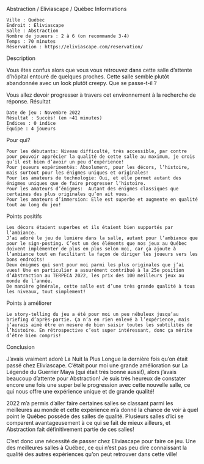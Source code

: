 
Abstraction / Eliviascape / Québec
Informations

    Ville : Québec
    Endroit : Eliviascape
    Salle : Abstraction
    Nombre de joueurs : 2 à 6 (on recommande 3-4)
    Temps : 70 minutes
    Réservation : https://eliviascape.com/reservation/

 
Description

Vous êtes confus alors que vous vous retrouvez dans cette salle d’attente d’hôpital entouré de quelques proches. Cette salle semble plutôt abandonnée avec un look plutôt creepy. Que se passe-t-il ?

Vous allez devoir progresser à travers cet environnement à la recherche de réponse.
Résultat

    Date de jeu : Novembre 2022
    Résultat : Succès! (en ~41 minutes)
    Indices : 0 indice
    Équipe : 4 joueurs

Pour qui?

    Pour les débutants: Niveau difficulté, très accessible, par contre pour pouvoir apprécier la qualité de cette salle au maximum, je crois qu’il est bien d’avoir un peu d’expérience!
    Pour joueurs expérimentés: Absolument, pour les décors, l’histoire, mais surtout pour les énigmes uniques et originales!
    Pour les amateurs de technologie: Oui, et elle permet autant des énigmes uniques que de faire progresser l’histoire.
    Pour les amateurs d’énigmes:  Autant des énigmes classiques que certaines des plus originales qu’on ait vues.
    Pour les amateurs d’immersion: Elle est superbe et augmente en qualité tout au long du jeu!

 Points positifs

    Les décors étaient superbes et ils étaient bien supportés par l’ambiance.
    J’ai adoré le jeu de lumière dans la salle, autant pour l’ambiance que pour le sign-posting. C’est un des éléments que nos jeux au Québec doivent implémenter de plus en plus selon moi, car ça ajoute à l’ambiance tout en facilitant la façon de diriger les joueurs vers les bons endroits!
    Deux énigmes qui sont pour moi parmi les plus originales que j’ai vues! Une en particulier a assurément contribué à la 25e position d’Abstraction au TERPECA 2022, les prix des 100 meilleurs jeux au monde de l’année.
    De manière générale, cette salle est d’une très grande qualité à tous les niveaux, tout simplement!

Points à améliorer

    Le story-telling du jeu a été pour moi un peu nébuleux jusqu’au briefing d’après-partie. Ça n’a en rien enlevé à l’expérience, mais j’aurais aimé être en mesure de bien saisir toutes les subtilités de l’histoire. En rétrospective c’est super intéressant, donc ça mérite d’être bien compris!

Conclusion

J’avais vraiment adoré La Nuit la Plus Longue la dernière fois qu’on était passé chez Eliviascape. C’était pour moi une grande amélioration sur La Légende du Guerrier Maya (qui était très bonne aussi!), alors j’avais beaucoup d’attente pour Abstraction! Je suis très heureux de constater encore une fois une super belle progression avec cette nouvelle salle, ce qui nous offre une expérience unique et de grande qualité!

2022 m’a permis d’aller faire certaines salles se classant parmi les meilleures au monde et cette expérience m’a donné la chance de voir à quel point le Québec possède des salles de qualité. Plusieurs salles d’ici se comparent avantageusement à ce qui se fait de mieux ailleurs, et Abstraction fait définitivement partie de ces salles!

C’est donc une nécessité de passer chez Eliviascape pour faire ce jeu. Une des meilleures salles à Québec, ce qui n’est pas peu dire connaissant la qualité des autres expériences qu’on peut retrouver dans cette ville!
